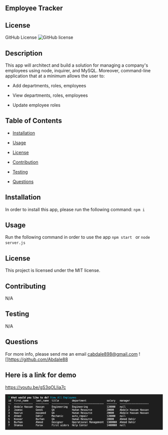 ## Employee Tracker

## License
   GitHub License ![GitHub license](https://img.shields.io/badge/license-MIT-coral.svg)
   
## Description
 This app will architect and build a solution for managing a company's employees using node, inquirer, and MySQL. Moreover, command-line application that at a minimum allows the user to:

  * Add departments, roles, employees

  * View departments, roles, employees

  * Update employee roles
   
   ## Table of Contents

   * [Installation](#installation)

   * [Usage](#usage)

   * [License](#license)

   * [Contribution](#contributing)

   * [Testing](#testing)

   * [Questions](#questions)

## Installation
  In order to install this app, please run the following command: `npm i`

## Usage
 Run the following command in order to use the app `npm start ` or `node server.js`

## License
This project is licensed under the MIT license.
 
 

## Contributing
 N/A

## Testing
 N/A


## Questions
For more info, please send me an email
cabdale898@gmail.com
![]https://github.com/Abdale88
     

 ## Here is a link for demo
https://youtu.be/gS3qOLIia7c


 ![screenshot](./images/img.png)